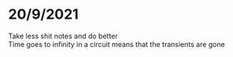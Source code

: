 # 20/9/2021
Take less shit notes and do better  
Time goes to infinity in a circuit means that the transients are gone